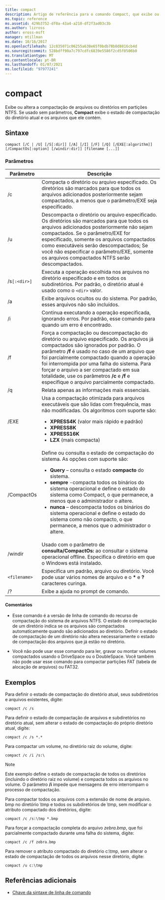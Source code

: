 ```yaml
---
title: compact
description: Artigo de referência para o comando Compact, que exibe ou altera a compactação de arquivos ou diretórios em partições NTFS.
ms.topic: reference
ms.assetid: 429b3752-df0a-43a4-a210-df2f3ad03c3b
ms.author: lizross
author: eross-msft
manager: mtillman
ms.date: 10/16/2017
ms.openlocfilehash: 12c835071c06255a638e65f0bdb78b0d8816cb4d
ms.sourcegitcommit: 528bdff90a7c797cdfc6839e5586f2cd5f0506b0
ms.translationtype: MT
ms.contentlocale: pt-BR
ms.lasthandoff: 01/07/2021
ms.locfileid: "97977241"
---
```

# <a name="compact"></a>compact

Exibe ou altera a compactação de arquivos ou diretórios em partições NTFS. Se usado sem parâmetros, **Compact** exibe o estado de compactação do diretório atual e os arquivos que ele contém.

## <a name="syntax"></a>Sintaxe

```
compact [/C | /U] [/S[:dir]] [/A] [/I] [/F] [/Q] [/EXE[:algorithm]] [/CompactOs[:option] [/windir:dir]] [filename [...]]
```

### <a name="parameters"></a>Parâmetros

| Parâmetro | Descrição |
| --------- | ----------- |
| /c | Compacta o diretório ou arquivo especificado. Os diretórios são marcados para que todos os arquivos adicionados posteriormente sejam compactados, a menos que o parâmetro/EXE seja especificado. |
| /u | Descompacta o diretório ou arquivo especificado. Os diretórios são marcados para que todos os arquivos adicionados posteriormente não sejam compactados. Se o parâmetro/EXE for especificado, somente os arquivos compactados como executáveis serão descompactados; Se você não especificar o parâmetro/EXE, somente os arquivos compactados NTFS serão descompactados. |
| /s`[:<dir>]` | Executa a operação escolhida nos arquivos no diretório especificado e em todos os subdiretórios. Por padrão, o diretório atual é usado como o `<dir>` valor. |
| /a | Exibe arquivos ocultos ou do sistema. Por padrão, esses arquivos não são incluídos. |
| /i | Continua executando a operação especificada, ignorando erros. Por padrão, esse comando para quando um erro é encontrado. |
| /f | Força a compactação ou descompactação do diretório ou arquivo especificado. Os arquivos já compactados são ignorados por padrão. O parâmetro **/f** é usado no caso de um arquivo que foi parcialmente compactado quando a operação foi interrompida por uma falha do sistema. Para forçar o arquivo a ser compactado em sua totalidade, use os parâmetros **/c** e **/f** e especifique o arquivo parcialmente compactado. |
| /q | Relata apenas as informações mais essenciais. |
| /EXE | Usa a compactação otimizada para arquivos executáveis que são lidas com frequência, mas não modificadas. Os algoritmos com suporte são:<ul><li>**XPRESS4K** (valor mais rápido e padrão)</li><li>**XPRESS8K**</li><li>**XPRESS16K**</li><li>**LZX** (mais compacta)</li></ul> |
| /CompactOs | Define ou consulta o estado de compactação do sistema. As opções com suporte são:<ul><li>**Query** – consulta o estado **compacto** do sistema.</li><li>**sempre** -compacta todos os binários do sistema operacional e define o estado do sistema como Compact, o que permanece, a menos que o administrador o altere.</li><li>**nunca** – descompacta todos os binários do sistema operacional e define o estado do sistema como não compacto, o que permanece, a menos que o administrador o altere.</li></ul> |
| /windir | Usado com o parâmetro de **consulta/CompactOs:** ao consultar o sistema operacional offline. Especifica o diretório em que o Windows está instalado. |
| `<filename>` | Especifica um padrão, arquivo ou diretório. Você pode usar vários nomes de arquivo e o **&#42;** e **?** caracteres curinga. |
| /? | Exibe a ajuda no prompt de comando. |

#### <a name="remarks"></a>Comentários

- Esse comando é a versão de linha de comando do recurso de compactação do sistema de arquivos NTFS. O estado de compactação de um diretório indica se os arquivos são compactados automaticamente quando são adicionados ao diretório. Definir o estado de compactação de um diretório não altera necessariamente o estado de compactação dos arquivos que já estão no diretório.

- Você não pode usar esse comando para ler, gravar ou montar volumes compactados usando o DriveSpace ou o DoubleSpace. Você também não pode usar esse comando para compactar partições FAT (tabela de alocação de arquivos) ou FAT32.

## <a name="examples"></a>Exemplos

Para definir o estado de compactação do diretório atual, seus subdiretórios e arquivos existentes, digite:

```
compact /c /s
```

Para definir o estado de compactação de arquivos e subdiretórios no diretório atual, sem alterar o estado de compactação do próprio diretório atual, digite:

```
compact /c /s *.*
```

Para compactar um volume, no diretório raiz do volume, digite:

```
compact /c /i /s:\
```

> [!NOTE]
> Este exemplo define o estado de compactação de todos os diretórios (incluindo o diretório raiz no volume) e compacta todos os arquivos no volume. O parâmetro **/i** impede que mensagens de erro interrompam o processo de compactação.

Para compactar todos os arquivos com a extensão de nome de arquivo. bmp no diretório \tmp e todos os subdiretórios de \tmp, sem modificar o atributo compactado dos diretórios, digite:

```
compact /c /s:\tmp *.bmp
```

Para forçar a compactação completa do arquivo *zebra.bmp*, que foi parcialmente compactado durante uma falha do sistema, digite:

```
compact /c /f zebra.bmp
```

Para remover o atributo compactado do diretório c:\tmp, sem alterar o estado de compactação de todos os arquivos nesse diretório, digite:

```
compact /u c:\tmp
```

## <a name="additional-references"></a>Referências adicionais

- [Chave da sintaxe de linha de comando](command-line-syntax-key.md)